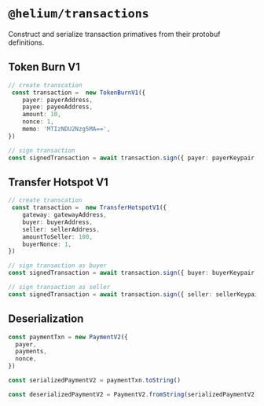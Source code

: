 # `@helium/transactions`

Construct and serialize transaction primatives from their protobuf definitions.

## Token Burn V1
```ts
// create transcation
 const transaction =  new TokenBurnV1({
    payer: payerAddress,
    payee: payeeAddress,
    amount: 10,
    nonce: 1,
    memo: 'MTIzNDU2Nzg5MA==',
})

// sign transaction
const signedTransaction = await transaction.sign({ payer: payerKeypair })
```

## Transfer Hotspot V1
```ts
// create transcation
 const transaction =  new TransferHotspotV1({
    gateway: gatewayAddress,
    buyer: buyerAddress,
    seller: sellerAddress,
    amountToSeller: 100,
    buyerNonce: 1,
})

// sign transaction as buyer
const signedTransaction = await transaction.sign({ buyer: buyerKeypair })

// sign transaction as seller
const signedTransaction = await transaction.sign({ seller: sellerKeypair })
```

## Deserialization

```ts
const paymentTxn = new PaymentV2({
  payer,
  payments,
  nonce,
})

const serializedPaymentV2 = paymentTxn.toString()

const deserializedPaymentV2 = PaymentV2.fromString(serializedPaymentV2)
```
